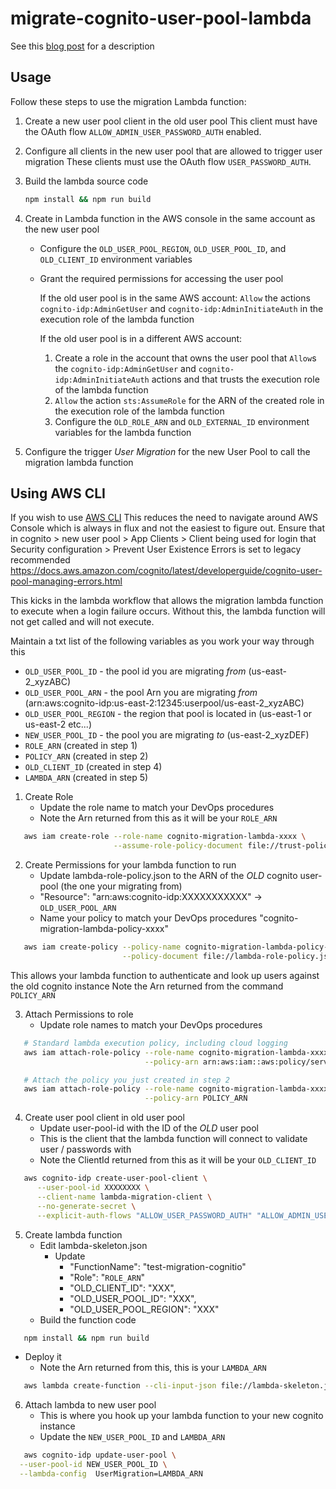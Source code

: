 # migrate-cognito-user-pool-lambda

See this [blog post](https://medium.com/collaborne-engineering/migrate-aws-cognito-user-pools-ff2a91a745a2?sk=f91b73b84396db6f41a294f54bfeb2db) for a description

## Usage

Follow these steps to use the migration Lambda function:

1. Create a new user pool client in the old user pool
   This client must have the OAuth flow `ALLOW_ADMIN_USER_PASSWORD_AUTH` enabled.

2. Configure all clients in the new user pool that are allowed to trigger user migration
   These clients must use the OAuth flow `USER_PASSWORD_AUTH`.

3. Build the lambda source code

   ```bash
   npm install && npm run build
   ```

4. Create in Lambda function in the AWS console in the same account as the new user pool

   * Configure the `OLD_USER_POOL_REGION`, `OLD_USER_POOL_ID`, and `OLD_CLIENT_ID` environment variables
   * Grant the required permissions for accessing the user pool

     If the old user pool is in the same AWS account: `Allow` the actions `cognito-idp:AdminGetUser` and `cognito-idp:AdminInitiateAuth` in the execution role of the lambda function

     If the old user pool is in a different AWS account:

     1. Create a role in the account that owns the user pool that `Allow`s the `cognito-idp:AdminGetUser` and `cognito-idp:AdminInitiateAuth` actions and that trusts the execution role of the lambda function
     2. `Allow` the action `sts:AssumeRole` for the ARN of the created role in the execution role of the lambda function
     3. Configure the `OLD_ROLE_ARN` and `OLD_EXTERNAL_ID` environment variables for the lambda function

5. Configure the trigger _User Migration_ for the new User Pool to call the migration lambda function


## Using AWS CLI

If you wish to use [AWS CLI](https://docs.aws.amazon.com/cli/latest/)
This reduces the need to navigate around AWS Console which is always in flux and not the easiest to figure out.
Ensure that in cognito > new user pool > App Clients > Client being used for login
that Security configuration > Prevent User Existence Errors is set to legacy recommended https://docs.aws.amazon.com/cognito/latest/developerguide/cognito-user-pool-managing-errors.html

This kicks in the lambda workflow that allows the migration lambda function to execute when a login failure occurs.
Without this, the lambda function will not get called and will not execute.


Maintain a txt list of the following variables as you work your way through this
* `OLD_USER_POOL_ID` - the pool id you are migrating *from* (us-east-2_xyzABC)
* `OLD_USER_POOL_ARN` - the pool Arn you are migrating *from* (arn:aws:cognito-idp:us-east-2:12345:userpool/us-east-2_xyzABC)
* `OLD_USER_POOL_REGION` - the region that pool is located in (us-east-1 or us-east-2 etc...)
* `NEW_USER_POOL_ID` - the pool you are migrating *to* (us-east-2_xyzDEF)
* `ROLE_ARN` (created in step 1)
* `POLICY_ARN` (created in step 2)
* `OLD_CLIENT_ID` (created in step 4)
* `LAMBDA_ARN` (created in step 5)

1. Create Role
   * Update the role name to match your DevOps procedures
   * Note the Arn returned from this as it will be your `ROLE_ARN`

```bash
   aws iam create-role --role-name cognito-migration-lambda-xxxx \
                       --assume-role-policy-document file://trust-policy.json
```

2. Create Permissions for your lambda function to run
   * Update lambda-role-policy.json to the ARN of the *OLD* cognito user-pool (the one your migrating from)
   * "Resource": "arn:aws:cognito-idp:XXXXXXXXXXX" -> `OLD_USER_POOL_ARN`
   * Name your policy to match your DevOps procedures "cognito-migration-lambda-policy-xxxx"

```bash
   aws iam create-policy --policy-name cognito-migration-lambda-policy-xxxx \
                         --policy-document file://lambda-role-policy.json
```
This allows your lambda function to authenticate and look up users against the old cognito instance
Note the Arn returned from the command `POLICY_ARN`


3. Attach Permissions to role
   * Update role names to match your DevOps procedures

```bash
   # Standard lambda execution policy, including cloud logging
   aws iam attach-role-policy --role-name cognito-migration-lambda-xxxxx \
                              --policy-arn arn:aws:iam::aws:policy/service-role/AWSLambdaBasicExecutionRole

   # Attach the policy you just created in step 2
   aws iam attach-role-policy --role-name cognito-migration-lambda-xxxxx \
                              --policy-arn POLICY_ARN
```

4. Create user pool client in old user pool
   * Update user-pool-id with the ID of the *OLD* user pool
   * This is the client that the lambda function will connect to validate user / passwords with
   * Note the ClientId returned from this as it will be your `OLD_CLIENT_ID`

```bash
   aws cognito-idp create-user-pool-client \
      --user-pool-id XXXXXXXX \
      --client-name lambda-migration-client \
      --no-generate-secret \
      --explicit-auth-flows "ALLOW_USER_PASSWORD_AUTH" "ALLOW_ADMIN_USER_PASSWORD_AUTH" "ALLOW_REFRESH_TOKEN_AUTH"
```

5. Create lambda function
   * Edit lambda-skeleton.json
     * Update 
       * "FunctionName": "test-migration-cognitio"
       * "Role": "`ROLE_ARN`" 
       * "OLD_CLIENT_ID": "XXX",
       * "OLD_USER_POOL_ID": "XXX",
       * "OLD_USER_POOL_REGION": "XXX"
   * Build the function code
```bash
   npm install && npm run build
``` 
   * Deploy it
     * Note the Arn returned from this, this is your `LAMBDA_ARN`
```bash
   aws lambda create-function --cli-input-json file://lambda-skeleton.json --zip-file fileb://migrate-cognito-user-pool.zip 
```

6. Attach lambda to new user pool
   * This is where you hook up your lambda function to your new cognito instance
   * Update the `NEW_USER_POOL_ID` and `LAMBDA_ARN`

```bash
   aws cognito-idp update-user-pool \
  --user-pool-id NEW_USER_POOL_ID \
  --lambda-config  UserMigration=LAMBDA_ARN
```

